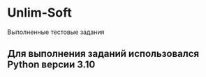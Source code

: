 # Unlim-Soft
Выполненные тестовые задания

## Для выполнения заданий использовался Python версии 3.10
